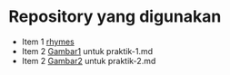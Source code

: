 # Repository yang digunakan #

* Item 1 [rhymes](https://github.com/MegaOktavian/rhymes)
* Item 2 [Gambar1](https://github.com/MegaOktavian/rhymes/tree/master/Gambar1) untuk praktik-1.md
* Item 2 [Gambar2](https://github.com/MegaOktavian/rhymes/tree/master/Gambar2) untuk praktik-2.md      
